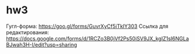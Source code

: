 # hw3
Гугл-форма: https://goo.gl/forms/GuvrXyCf5iTkIY303
Ссылка для редактирования: https://docs.google.com/forms/d/1RCZo3B0jVf2Ps50iSV9JX_kgIZ1sI6NGLaBJwah3H-I/edit?usp=sharing
